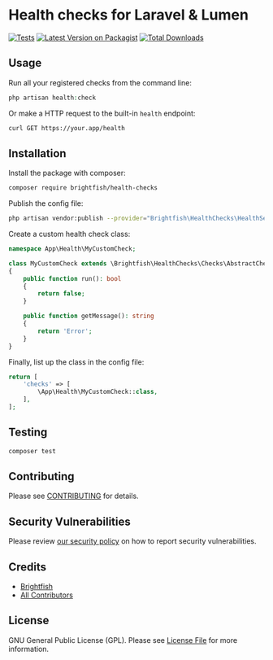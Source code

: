 # Health checks for Laravel & Lumen

[![Tests](https://github.com/brightfish-be/health-checks/actions/workflows/run-tests.yml/badge.svg?style=flat-square&label=Tests)](https://github.com/brightfish-be/health-checks/actions/workflows/run-tests.yml)
[![Latest Version on Packagist](https://img.shields.io/packagist/v/brightfish/health-checks.svg?style=flat-square&label=Version)](https://packagist.org/packages/brightfish/health-checks)
[![Total Downloads](https://img.shields.io/packagist/dt/brightfish/health-checks.svg?label=Downloads&style=flat-square)](https://packagist.org/packages/brightfish/health-checks)

## Usage
Run all your registered checks from the command line:
```php 
php artisan health:check
```

Or make a HTTP request to the built-in `health` endpoint:
```bash
curl GET https://your.app/health
```

## Installation
Install the package with composer:
```bash
composer require brightfish/health-checks
```

Publish the config file:
```bash
php artisan vendor:publish --provider="Brightfish\HealthChecks\HealthServiceProvider" --tag="health-checks-config"
```

Create a custom health check class:
```php
namespace App\Health\MyCustomCheck;

class MyCustomCheck extends \Brightfish\HealthChecks\Checks\AbstractCheck
{
    public function run(): bool
    {
        return false;
    }

    public function getMessage(): string
    {
        return 'Error';
    }
}
```

Finally, list up the class in the config file: 
```php
return [
    'checks' => [
        \App\Health\MyCustomCheck::class,
    ],
];
```

## Testing
```bash
composer test
```

## Contributing
Please see [CONTRIBUTING](.github/CONTRIBUTING.md) for details.

## Security Vulnerabilities
Please review [our security policy](../../security/policy) on how to report security vulnerabilities.

## Credits
- [Brightfish](https://github.com/brightfish-be)
- [All Contributors](../../contributors)

## License
GNU General Public License (GPL). Please see [License File](LICENSE.md) for more information.
